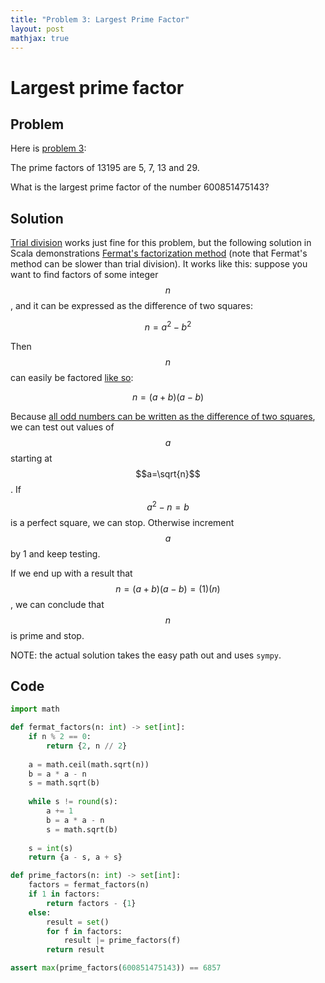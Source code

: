 ```yaml
---
title: "Problem 3: Largest Prime Factor"
layout: post
mathjax: true
---
```


# Largest prime factor

## Problem

Here is [problem 3](https://projecteuler.net/problem=3):

The prime factors of 13195 are 5, 7, 13 and 29.

What is the largest prime factor of the number 600851475143?

## Solution

[Trial division](https://en.wikipedia.org/wiki/Trial_division) works just fine for this problem, but the following solution in Scala demonstrations [Fermat's factorization method](https://en.wikipedia.org/wiki/Fermat%27s_factorization_method) (note that Fermat's method can be slower than trial division).  It works like this: suppose you want to find factors of some integer $$n$$, and it can be expressed as the difference of two squares:

$$n=a^2-b^2$$

Then $$n$$ can easily be factored [like so](https://en.wikipedia.org/wiki/Difference_of_two_squares):

$$n=(a+b)(a-b)$$

Because [all odd numbers can be written as the difference of two squares](https://math.stackexchange.com/questions/263101/prove-every-odd-integer-is-the-difference-of-two-squares), we can test out values of $$a$$ starting at $$a=\sqrt{n}$$.  If $$a^2-n=b$$ is a perfect square, we can stop.  Otherwise increment $$a$$ by 1 and keep testing.

If we end up with a result that $$n=(a+b)(a-b)=(1)(n)$$, we can conclude that $$n$$ is prime and stop.

NOTE: the actual solution takes the easy path out and uses `sympy`.

## Code

```python
import math

def fermat_factors(n: int) -> set[int]:
    if n % 2 == 0:
        return {2, n // 2}
    
    a = math.ceil(math.sqrt(n))
    b = a * a - n
    s = math.sqrt(b)
    
    while s != round(s):
        a += 1
        b = a * a - n
        s = math.sqrt(b)
    
    s = int(s)
    return {a - s, a + s}

def prime_factors(n: int) -> set[int]:
    factors = fermat_factors(n)
    if 1 in factors:
        return factors - {1}
    else:
        result = set()
        for f in factors:
            result |= prime_factors(f)
        return result

assert max(prime_factors(600851475143)) == 6857
```
